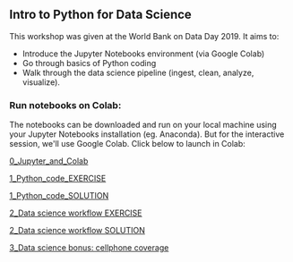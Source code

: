 ## Intro to Python for Data Science

This workshop was given at the World Bank on Data Day 2019. It aims to:
 - Introduce the Jupyter Notebooks environment (via Google Colab)
 - Go through basics of Python coding
 - Walk through the data science pipeline (ingest, clean, analyze, visualize).
 
### Run notebooks on Colab:
 
The notebooks can be downloaded and run on your local machine using your Jupyter Notebooks installation (eg. Anaconda). But for the interactive session, we'll use Google Colab. Click below to launch in Colab:

[0_Jupyter_and_Colab](https://colab.research.google.com/github/worldbank/python-101/blob/master/notebooks/0_Jupyter_and_Colab.ipynb)

[1_Python_code_EXERCISE](https://colab.research.google.com/github/worldbank/python-101/blob/master/notebooks/1_Python_code_EXERCISES.ipynb)

[1_Python_code_SOLUTION](https://colab.research.google.com/github/worldbank/python-101/blob/master/notebooks/1_Python_code_SOLUTION.ipynb)

[2_Data science workflow EXERCISE](https://colab.research.google.com/github/worldbank/python-101/blob/master/notebooks/2_data_science_workflow_EXERCISE.ipynb)

[2_Data science workflow SOLUTION](https://colab.research.google.com/github/worldbank/python-101/blob/master/notebooks/2_data_science_workflow_SOLUTION.ipynb)

[3_Data science bonus: cellphone coverage](https://colab.research.google.com/github/worldbank/python-101/blob/master/notebooks/3_data_science_workflow_bonus_cellphone_coverage.ipynb)

 
